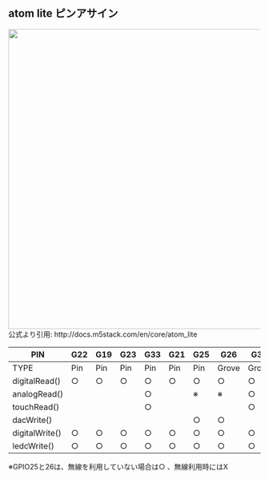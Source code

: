## atom lite ピンアサイン

<img src="https://user-images.githubusercontent.com/74119351/189160834-7683f33b-a457-4d2a-86dd-bbf54db16e4c.png" width="600px;">
公式より引用: http://docs.m5stack.com/en/core/atom_lite




|PIN|G22|G19|G23|G33|G21|G25|G26|G32|
|-|-|-|-|-|-|-|-|-|
|TYPE|Pin|Pin|Pin|Pin|Pin|Pin|Grove|Grove|
|digitalRead()|○|○|○|○|○|○|○|○|
|analogRead()||||○||※|※|○|
|touchRead()||||○||||○|
|dacWrite()||||||○|○||
|digitalWrite()|○|○|○|○|○|○|○|○|
|ledcWrite()|○|○|○|○|○|○|○|○|

※GPIO25と26は、無線を利用していない場合は○ 、無線利用時にはX
